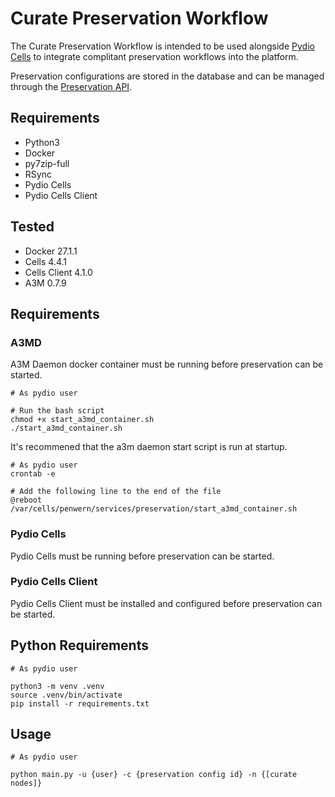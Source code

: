 # Curate Preservation Workflow

The Curate Preservation Workflow is intended to be used alongside [Pydio Cells](https://pydio.com/en/pydio-cells/overview) to integrate complitant preservation workflows into the platform.

Preservation configurations are stored in the database and can be managed through the [Preservation API](api/README.md).

## Requirements
- Python3
- Docker
- py7zip-full
- RSync
- Pydio Cells
- Pydio Cells Client

## Tested
- Docker 27.1.1
- Cells 4.4.1
- Cells Client 4.1.0
- A3M 0.7.9

## Requirements
### A3MD
A3M Daemon docker container must be running before preservation can be started.
```
# As pydio user

# Run the bash script
chmod +x start_a3md_container.sh
./start_a3md_container.sh
```

It's recommened that the a3m daemon start script is run at startup.
```
# As pydio user
crontab -e

# Add the following line to the end of the file
@reboot /var/cells/penwern/services/preservation/start_a3md_container.sh
```
### Pydio Cells
Pydio Cells must be running before preservation can be started.

### Pydio Cells Client
Pydio Cells Client must be installed and configured before preservation can be started.

## Python Requirements
```
# As pydio user

python3 -m venv .venv
source .venv/bin/activate
pip install -r requirements.txt
```

## Usage
```
# As pydio user

python main.py -u {user} -c {preservation config id} -n {[curate nodes]}
```
